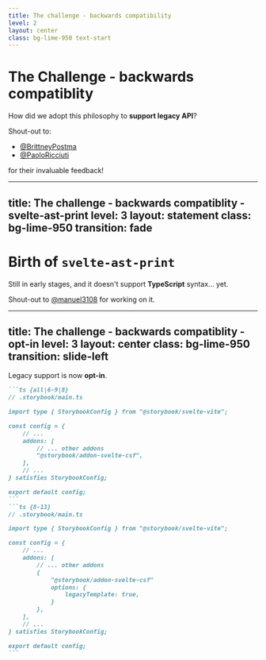 ```yaml
---
title: The challenge - backwards compatibility
level: 2
layout: center
class: bg-lime-950 text-start
---
```


<h1 class="!text-5xl text-start">
The Challenge - <strong>backwards compatiblity</strong>
</h1>

<p class="!mt-4 font-serif !text-3xl">
How did we adopt this philosophy to <strong>support legacy API</strong>?
</p>

<v-click>
<div class="mt-10 font-serif text-xl">
<p>
<twemoji-heart-hands /> Shout-out to:
</p>

- <carbon-logo-twitter /> [@BrittneyPostma](https://twitter.com/BrittneyPostma)
- <carbon-logo-twitter /> [@PaoloRicciuti](https://twitter.com/PaoloRicciuti)

for their invaluable feedback!

</div>
</v-click>

---
title: The challenge - backwards compatiblity - svelte-ast-print
level: 3
layout: statement
class: bg-lime-950
transition: fade
---

<v-click>
<h1>
<twemoji-sparkles /> Birth of <logos-npm-icon /><code>svelte-ast-print</code>
</h1>
</v-click>

<v-click>
<p class="!mt-10 font-serif text-3xl">
Still in early stages, and it <span class="decoration-underline decoration-secondary">doesn't support</span> <logos-typescript-icon /><strong class="text-secondary">TypeScript</strong> syntax... yet.
</p>
</v-click>

<v-click>
<p class="font-serif text-3xl">
<twemoji-heart-hands /> Shout-out to <a href="https://github.com/manuel3108">@manuel3108</a> for working on it.
</p>

</v-click>

---
title: The challenge - backwards compatiblity - opt-in
level: 3
layout: center
class: bg-lime-950
transition: slide-left
---

<p class="text-3xl">
Legacy support is now <strong>opt-in</strong>.
</p>

````md magic-move
```ts {all|6-9|8}
// .storybook/main.ts

import type { StorybookConfig } from "@storybook/svelte-vite";

const config = {
    // ...
    addons: [
        // ... other addons
        "@storybook/addon-svelte-csf",
    ],
    // ...
} satisfies StorybookConfig;

export default config;
```
```ts {8-13}
// .storybook/main.ts

import type { StorybookConfig } from "@storybook/svelte-vite";

const config = {
    // ...
    addons: [
        // ... other addons
        {
            "@storybook/addon-svelte-csf"
            options: {
                legacyTemplate: true,
            }
        },
    ],
    // ...
} satisfies StorybookConfig;

export default config;
```
````